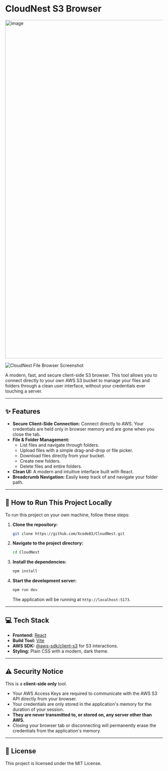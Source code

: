 # CloudNest S3 Browser

<img width="1920" height="1080" alt="image" src="https://github.com/user-attachments/assets/7adb46c3-ccf6-471d-8547-8b348b5b35b0" />

![CloudNest File Browser Screenshot](<!-- PASTE YOUR MAIN APP SCREENSHOT CODE HERE -->)

A modern, fast, and secure client-side S3 browser. This tool allows you to connect directly to your own AWS S3 bucket to manage your files and folders through a clean user interface, without your credentials ever touching a server.

---

## ✨ Features

*   **Secure Client-Side Connection:** Connect directly to AWS. Your credentials are held only in browser memory and are gone when you close the tab.
*   **File & Folder Management:**
    *   List files and navigate through folders.
    *   Upload files with a simple drag-and-drop or file picker.
    *   Download files directly from your bucket.
    *   Create new folders.
    *   Delete files and entire folders.
*   **Clean UI:** A modern and intuitive interface built with React.
*   **Breadcrumb Navigation:** Easily keep track of and navigate your folder path.

---

## 🚀 How to Run This Project Locally

To run this project on your own machine, follow these steps:

1.  **Clone the repository:**
    ```bash
    git clone https://github.com/Xcode83/CloudNest.git
    ```

2.  **Navigate to the project directory:**
    ```bash
    cd CloudNest
    ```

3.  **Install the dependencies:**
    ```bash
    npm install
    ```

4.  **Start the development server:**
    ```bash
    npm run dev
    ```
    The application will be running at `http://localhost:5173`.

---

## 💻 Tech Stack

*   **Frontend:** [React](https://reactjs.org/)
*   **Build Tool:** [Vite](https://vitejs.dev/)
*   **AWS SDK:** [@aws-sdk/client-s3](https://www.npmjs.com/package/@aws-sdk/client-s3) for S3 interactions.
*   **Styling:** Plain CSS with a modern, dark theme.

---

## ⚠️ Security Notice

This is a **client-side only** tool.
*   Your AWS Access Keys are required to communicate with the AWS S3 API directly from your browser.
*   Your credentials are only stored in the application's memory for the duration of your session.
*   **They are never transmitted to, or stored on, any server other than AWS.**
*   Closing your browser tab or disconnecting will permanently erase the credentials from the application's memory.

---

## 📄 License

This project is licensed under the MIT License.
